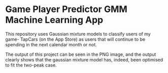 # Game Player Predictor GMM Machine Learning App
This repository uses Gaussian mixture models to classify users of my game- TapCars (on the App Store) as users that will continue to be spending in the next calendar month or not.

The output of this project can be seen in the PNG image, and the output clearly shows that the gaussian mixture model has, indeed, been optimised to fit the two-peak case.
